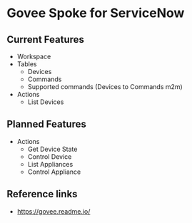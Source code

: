 # Govee Spoke for ServiceNow

## Current Features

* Workspace
* Tables
  * Devices
  * Commands
  * Supported commands (Devices to Commands m2m)
* Actions
  * List Devices

## Planned Features

* Actions
  * Get Device State
  * Control Device
  * List Appliances
  * Control Appliance


## Reference links

* https://govee.readme.io/
